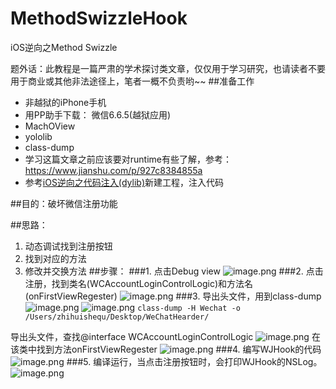 # MethodSwizzleHook
iOS逆向之Method Swizzle

题外话：此教程是一篇严肃的学术探讨类文章，仅仅用于学习研究，也请读者不要用于商业或其他非法途径上，笔者一概不负责哟~~
##准备工作
* 非越狱的iPhone手机
* 用PP助手下载： 微信6.6.5(越狱应用)
* MachOView
* yololib
* class-dump
* 学习这篇文章之前应该要对runtime有些了解，参考：https://www.jianshu.com/p/927c8384855a
* 参考[iOS逆向之代码注入(dylib)](https://www.jianshu.com/p/41482f671ca6)新建工程，注入代码

##目的：破坏微信注册功能

##思路：
1. 动态调试找到注册按钮
2. 找到对应的方法
3. 修改并交换方法
##步骤：
###1. 点击Debug view
![image.png](https://upload-images.jianshu.io/upload_images/1013424-4b0ec5d827439ce2.png?imageMogr2/auto-orient/strip%7CimageView2/2/w/1240)
###2. 点击注册，找到类名(WCAccountLoginControlLogic)和方法名(onFirstViewRegester)
![image.png](https://upload-images.jianshu.io/upload_images/1013424-1cd53c9fd44eb0d9.png?imageMogr2/auto-orient/strip%7CimageView2/2/w/1240)
###3. 导出头文件，用到class-dump
![image.png](https://upload-images.jianshu.io/upload_images/1013424-b68598d082eb39f4.png?imageMogr2/auto-orient/strip%7CimageView2/2/w/1240)
![image.png](https://upload-images.jianshu.io/upload_images/1013424-e1fde01350b7ae1a.png?imageMogr2/auto-orient/strip%7CimageView2/2/w/1240)
```class-dump -H Wechat -o /Users/zhihuishequ/Desktop/WeChatHearder/```

导出头文件，查找@interface WCAccountLoginControlLogic 
![image.png](https://upload-images.jianshu.io/upload_images/1013424-52beed3e06118829.png?imageMogr2/auto-orient/strip%7CimageView2/2/w/1240)
在该类中找到方法onFirstViewRegester
![image.png](https://upload-images.jianshu.io/upload_images/1013424-7e8d1e96a7c27165.png?imageMogr2/auto-orient/strip%7CimageView2/2/w/1240)
###4. 编写WJHook的代码
![image.png](https://upload-images.jianshu.io/upload_images/1013424-6f02fa3f477e97e9.png?imageMogr2/auto-orient/strip%7CimageView2/2/w/1240)
###5. 编译运行，当点击注册按钮时，会打印WJHook的NSLog。
![image.png](https://upload-images.jianshu.io/upload_images/1013424-ce21708f9e3610be.png?imageMogr2/auto-orient/strip%7CimageView2/2/w/1240)




